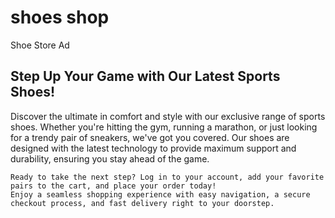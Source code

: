 # shoes shop
 <!DOCTYPE html>
<html lang="en">
<head>
    <meta charset="UTF-8">
    <meta name="viewport" content="width=device-width, initial-scale=1.0">
   Shoe Store Ad
</head>
<body>

<section class="ad-container">
    <h1>Step Up Your Game with Our Latest Sports Shoes!</h1>
    <p>Discover the ultimate in comfort and style with our exclusive range of sports shoes. Whether you're hitting the gym, running a marathon, or just looking for a trendy pair of sneakers, we've got you covered. Our shoes are designed with the latest technology to provide maximum support and durability, ensuring you stay ahead of the game.</p>

    Ready to take the next step? Log in to your account, add your favorite pairs to the cart, and place your order today! 
    Enjoy a seamless shopping experience with easy navigation, a secure checkout process, and fast delivery right to your doorstep.
    
</section>

</body>
</html>

